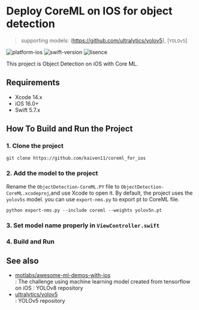 # Deploy CoreML on IOS for object detection

> supporting models: (https://github.com/ultralytics/yolov5), [`YOLOv5`]

![platform-ios](https://img.shields.io/badge/platform-ios-lightgrey.svg)
![swift-version](https://img.shields.io/badge/swift-4.2-red.svg)
![lisence](https://img.shields.io/badge/license-MIT-black.svg)

This project is Object Detection on iOS with Core ML.

## Requirements

- Xcode 14.x
- iOS 16.0+
- Swift 5.7.x

## How To Build and Run the Project

### 1. Clone the project

```shell
git clone https://github.com/kaiven11/coreml_for_ios
```
### 2. Add the model to the project

Rename the `ObjectDetection-CoreML.PY` file to `ObjectDetection-CoreML.xcodeproj`,and use Xcode to open it.
By default, the project uses the `yolov5s` model. 
you can use `export-nms.py` to export pt to CoreML file.
```shell
python export-nms.py --include coreml --weights yolov5n.pt
```
### 3. Set model name properly in `ViewController.swift`
### 4. Build and Run

## See also

- [motlabs/awesome-ml-demos-with-ios](https://github.com/motlabs/awesome-ml-demos-with-ios)<br>
  : The challenge using machine learning model created from tensorflow on iOS
  : YOLOv8 repository
- [ultralytics/yolov5](https://github.com/ultralytics/yolov5)<br>
  : YOLOv5 repository
